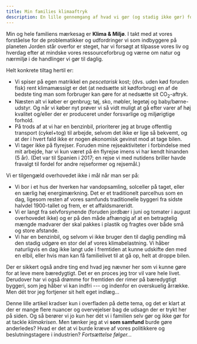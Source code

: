 ```yaml
---
title: Min families klimaaftryk
description: En lille gennemgang af hvad vi gør (og stadig ikke gør) for at nedbringe vores klimaaftryk og leve bæredygtigt og med omsorg for planter, dyr og andre mennesker.
---
```


Min og hele familiens mærkesag er **Klima & Miljø**.
I takt med at vores forståelse for de problematikker og udfordringer
vi som indbyggere på planeten Jorden står overfor er steget, har vi forsøgt at
tilpasse vores liv og hverdag efter at mindske vores ressourceforbrug og værne
om natur og nærmiljø i de handlinger vi gør til daglig.

Helt konkrete tiltag hertil er:
 *  Vi spiser på egen matrikkel en *pescetarisk* kost;
    (dvs. uden kød foruden fisk) rent klimamæssigt er det (at nedsætte sit kødforbrug)
    en af de bedste ting man som forbruger kan gøre for at nedsætte sit
    CO<sub>2</sub>-aftryk.
 *  Næsten alt vi køber er genbrug; tøj, sko, møbler, legetøj og baby/børne-udstyr.
    Og når vi køber nyt prøver vi så vidt muligt at gå efter varer af høj
    kvalitet og/eller der er produceret under forsvarlige og miljørigtige
    forhold.
 *  På trods af at vi har en benzinbil, prioriterer jeg at bruge offentlig
    transport (cykel+tog) til arbejde, selvom det ikke er lige så bekvemt, og
    at der i hvert fald ikke er nogen økonomisk gevinst mod at tage bilen.
 *  Vi tager ikke på flyrejser. Foruden mine rejseaktiviteter i forbindelse
    med mit arbejde, har vi kun været på én flyrejse imens vi har kendt
    hinanden (5 år). (Det var til Spanien i 2017; en rejse vi med nutidens briller
    havde fravalgt til fordel for andre rejseformer og rejsemål.)
        
Vi er tilgengæld overhovedet ikke i mål når man ser på:
 *  Vi bor i et hus der hverken har vandopsamling, solceller på taget,
    eller en særlig høj energimærkning.
    Det er et traditionelt parcelhus som en dag,
    ligesom resten af vores samfunds traditionelle byggeri fra sidste halvdel
    1900-tallet og frem, er et affaldsmareridt.
 *  Vi er langt fra selvforsynende (foruden jordbær i juni og tomater i august
    overhovedet ikke) og er på den måde afhængig af at en betragtelig mængde
    madvarer der skal pakkes i plastik og fragtes over både små og store afstande.
 *  Vi har en benzinbil, og selvom vi ikke bruger den til daglig pendling
    må den stadig udgøre en stor del af vores klimabelastning. Vi håber naturligvis
    en dag ikke langt ude i fremtiden at kunne udskifte den med en elbil, eller
    hvis man kan få familielivet til at gå op, helt at droppe bilen.


Der er sikkert også andre ting end hvad jeg nævner her som vi kunne gøre for at
leve mere bæredygtigt. Det er en proces jeg tror vil vare hele livet.
Derudover har vi også drømme for fremtiden der rimer på bæredygtigt byggeri,
som jeg håber vi kan indfri --- og indenfor en overskuelig årrække.
Men dét tror jeg fortjener sit helt eget indlæg...

Denne lille artikel kradser kun i overfladen på dette tema, og det er klart
at der er mange flere nuancer og overvejelser bag de udsagn der er trykt
her på siden. Og så berører vi jo kun her dét vi i familien selv gør og ikke
gør for at tackle _klimakrisen_. Men tænker jeg at vi **som samfund** burde
gøre anderledes? Hvad er det at vi burde kræve af vores politikkere og
beslutningstagere i industrien? *Fortsættelse følger...*